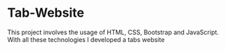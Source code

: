 # Tab-Website
This project involves the usage of HTML, CSS, Bootstrap and JavaScript. With all these technologies I developed a tabs website

